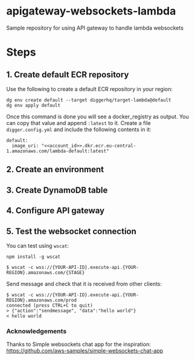 # apigateway-websockets-lambda
Sample repository for using API gateway to handle lambda websockets

# Steps

## 1. Create default ECR repository

Use the following to create a default ECR repository in your region:

```
dg env create default --target diggerhq/target-lambda@default
dg env apply default
```
Once this command is done you will see a docker_registry as output. You can copy that value and append `:latest` to it. Create a file `digger.config.yml` and include the following contents in it:

```
default:
  image_uri: "<<account_id>>.dkr.ecr.eu-central-1.amazonaws.com/lambda-default:latest"
```

## 2. Create an environment

## 3. Create DynamoDB table

## 4. Configure API gateway

## 5. Test the websocket connection

You can test using `wscat`:

```
npm install -g wscat
```

```
$ wscat -c wss://{YOUR-API-ID}.execute-api.{YOUR-REGION}.amazonaws.com/{STAGE}
```

Send message and check that it is received from other clients:

```
$ wscat -c wss://{YOUR-API-ID}.execute-api.{YOUR-REGION}.amazonaws.com/prod
connected (press CTRL+C to quit)
> {"action":"sendmessage", "data":"hello world"}
< hello world
```

### Acknowledgements

Thanks to Simple websockets chat app for the inspiration: https://github.com/aws-samples/simple-websockets-chat-app
